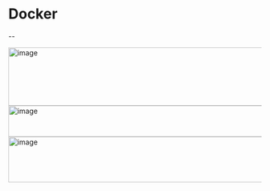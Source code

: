 # Docker
--


<img width="1072" height="116" alt="image" src="https://github.com/user-attachments/assets/f9c0ae82-a90c-49e3-967e-f788a95874dc" />


<img width="1363" height="62" alt="image" src="https://github.com/user-attachments/assets/fd90be71-3b95-4b37-8225-cd0f25d08945" />


<img width="2192" height="91" alt="image" src="https://github.com/user-attachments/assets/febf50cb-1b7c-4d40-a28c-da0538a69540" />

